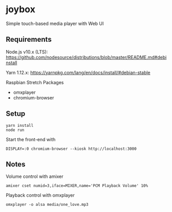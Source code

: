 # joybox
Simple touch-based media player with Web UI

## Requirements
Node.js v10.x (LTS):
https://github.com/nodesource/distributions/blob/master/README.md#debinstall

Yarn 1.12.x:
https://yarnpkg.com/lang/en/docs/install/#debian-stable

Raspbian Stretch Packages
* omxplayer
* chromium-browser

## Setup
```
yarn install
node run
```

Start the front-end with
```
DISPLAY=:0 chromium-browser --kiosk http://localhost:3000
```

## Notes
Volume control with amixer
```
amixer cset numid=3,iface=MIXER,name='PCM Playback Volume' 10%
```

Playback control with omxplayer
```
omxplayer -o alsa media/one_love.mp3
```

